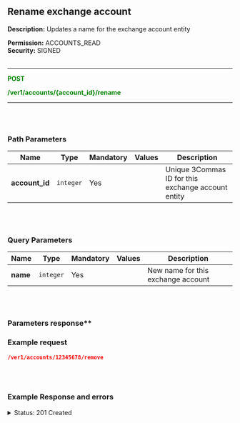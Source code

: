 ## Rename exchange account<br>

**Description:** Updates a name for the exchange account entity<br>

**Permission:** ACCOUNTS_READ<br>
**Security:** SIGNED<br>
<br>

----------

<mark style="color:green;background-color:white" > **POST**

<mark style="color:green;background-color:white" > **/ver1/accounts/{account_id}/rename**

----------
<br>
<br>


### Path Parameters<br>

| Name | Type |	Mandatory |	Values	| Description|
|------|------|-----------|-----------------|------------|
|**account_id**  | `integer` | Yes |  | Unique 3Commas ID for this exchange account entity |

<br>
<br>

### Query Parameters<br>

| Name | Type |	Mandatory |	Values	| Description|
|------|------|-----------|-----------------|------------|
|**name**  | `integer` | Yes |  | New name for this exchange account |

<br>
<br>

### Parameters response**<br>


### Example request<br>

```json
/ver1/accounts/12345678/remove
```
<br>
<br>

### Example Response and errors<br>

<details>
<summary>Status: 201 Created</summary><br>

```json


```
</details>
